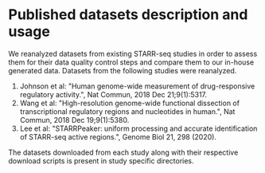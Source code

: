 # Published datasets description and usage
We reanalyzed datasets from existing STARR-seq studies in order to assess them for their data quality control steps and compare them to our in-house generated data. Datasets from the following studies were reanalyzed.

1. Johnson et al: "Human genome-wide measurement of drug-responsive regulatory activity.", Nat Commun, 2018 Dec 21;9(1):5317.
2. Wang et al: "High-resolution genome-wide functional dissection of transcriptional regulatory regions and nucleotides in human.", Nat Commun, 2018 Dec 19;9(1):5380.
3. Lee et al: "STARRPeaker: uniform processing and accurate identification of STARR-seq active regions.", Genome Biol 21, 298 (2020).

The datasets downloaded from each study along with their respective download scripts is present in study specific directories.
